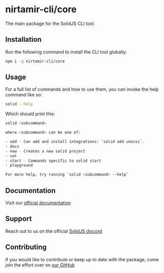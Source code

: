 # nirtamir-cli/core

The main package for the SolidJS CLI tool.

## Installation

Run the following command to install the CLI tool globally:

```bash
npm i -g nirtamir-cli/core
```

## Usage

For a full list of commands and how to use them, you can invoke the help command like so:

```bash
solid --help
```

Which should print this:

```bash
solid <subcommand>

where <subcommand> can be one of:

- add - Can add and install integrations: `solid add unocss`.
- docs
- new - Creates a new solid project
- set
- start - Commands specific to solid start
- playground

For more help, try running `solid <subcommand> --help`
```

## Documentation

Visit our [official documentation](https://nirtamir-cli.netlify.app/)

## Support

Reach out to us on the official [SolidJS discord](https://discord.gg/solidjs)

## Contributing

If you would like to contribute or keep up to date with the package, come join the effort over on [our GitHub](https://github.com/nirtamir2/nirtamir-cli)
